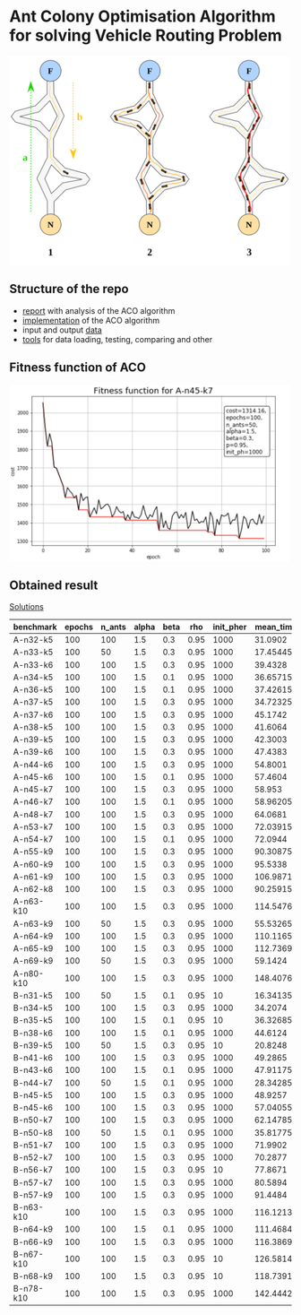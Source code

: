 # Ant Colony Optimisation Algorithm <br/>for solving Vehicle Routing Problem  
<img src="./data/ant.png" width="500" align="center">  

## Structure of the repo
* [report](https://github.com/kislN/AntColonyVRP/blob/master/report.ipynb) with analysis of the ACO algorithm 
* [implementation](https://github.com/kislN/AntColonyVRP/blob/master/algorithms/ant_colony.py) of the ACO algorithm
* input and output [data](https://github.com/kislN/AntColonyVRP/tree/master/data)
* [tools](https://github.com/kislN/AntColonyVRP/tree/master/tools) for data loading, testing, comparing and other

## Fitness function of ACO
<img src="./data/fitness.png" width="500" align="center"> 

## Obtained result
[Solutions](https://github.com/kislN/AntColonyVRP/tree/master/data/solutions)

|benchmark|epochs|n_ants|alpha|beta|rho |init_pher|mean_time|found_cost|opt_cost|error |
|---------|------|------|-----|----|----|---------|---------|----------|--------|------|
|A-n32-k5 |100   |100   |1.5  |0.3 |0.95|1000     |31.0902  |840.7085  |784.0   |0.0723|
|A-n33-k5 |100   |50    |1.5  |0.3 |0.95|1000     |17.45445 |759.7473  |661.0   |0.1493|
|A-n33-k6 |100   |100   |1.5  |0.3 |0.95|1000     |39.4328  |824.0234  |742.0   |0.1105|
|A-n34-k5 |100   |100   |1.5  |0.1 |0.95|1000     |36.65715 |865.7229  |778.0   |0.1127|
|A-n36-k5 |100   |100   |1.5  |0.1 |0.95|1000     |37.42615 |941.048   |799.0   |0.1777|
|A-n37-k5 |100   |100   |1.5  |0.3 |0.95|1000     |34.72325 |827.0217  |669.0   |0.2362|
|A-n37-k6 |100   |100   |1.5  |0.3 |0.95|1000     |45.1742  |1098.5397 |949.0   |0.1575|
|A-n38-k5 |100   |100   |1.5  |0.3 |0.95|1000     |41.6064  |831.4388  |730.0   |0.1389|
|A-n39-k5 |100   |100   |1.5  |0.3 |0.95|1000     |42.3003  |922.5199  |822.0   |0.1222|
|A-n39-k6 |100   |100   |1.5  |0.3 |0.95|1000     |47.4383  |938.2681  |831.0   |0.1290|
|A-n44-k6 |100   |100   |1.5  |0.3 |0.95|1000     |54.8001  |1071.6804 |937.0   |0.1437|
|A-n45-k6 |100   |100   |1.5  |0.1 |0.95|1000     |57.4604  |1123.2443 |944.0   |0.1898|
|A-n45-k7 |100   |100   |1.5  |0.3 |0.95|1000     |58.953   |1321.2444 |1146.0  |0.1529|
|A-n46-k7 |100   |100   |1.5  |0.1 |0.95|1000     |58.96205 |1121.8012 |914.0   |0.2273|
|A-n48-k7 |100   |100   |1.5  |0.3 |0.95|1000     |64.0681  |1292.9723 |1073.0  |0.2050|
|A-n53-k7 |100   |100   |1.5  |0.3 |0.95|1000     |72.03915 |1230.8324 |1010.0  |0.2186|
|A-n54-k7 |100   |100   |1.5  |0.1 |0.95|1000     |72.0944  |1366.4645 |1167.0  |0.1709|
|A-n55-k9 |100   |100   |1.5  |0.3 |0.95|1000     |90.30875 |1286.7343 |1073.0  |0.1991|
|A-n60-k9 |100   |100   |1.5  |0.3 |0.95|1000     |95.5338  |1654.2528 |1354.0  |0.2217|
|A-n61-k9 |100   |100   |1.5  |0.3 |0.95|1000     |106.98715|1261.4101 |1034.0  |0.2199|
|A-n62-k8 |100   |100   |1.5  |0.3 |0.95|1000     |90.25915 |1602.115  |1288.0  |0.2438|
|A-n63-k10|100   |100   |1.5  |0.3 |0.95|1000     |114.5476 |1640.7818 |1314.0  |0.2486|
|A-n63-k9 |100   |50    |1.5  |0.3 |0.95|1000     |55.53265 |1884.8819 |1616.0  |0.1663|
|A-n64-k9 |100   |100   |1.5  |0.3 |0.95|1000     |110.1165 |1677.3008 |1401.0  |0.1972|
|A-n65-k9 |100   |100   |1.5  |0.3 |0.95|1000     |112.73695|1424.3889 |1174.0  |0.2132|
|A-n69-k9 |100   |50    |1.5  |0.3 |0.95|1000     |59.1424  |1416.3391 |1159.0  |0.2220|
|A-n80-k10|100   |100   |1.5  |0.3 |0.95|1000     |148.4076 |2227.146  |1763.0  |0.2632|
|B-n31-k5 |100   |50    |1.5  |0.1 |0.95|10       |16.34135 |714.3029  |672.0   |0.0629|
|B-n34-k5 |100   |100   |1.5  |0.3 |0.95|1000     |34.2074  |830.59    |788.0   |0.0540|
|B-n35-k5 |100   |100   |1.5  |0.1 |0.95|10       |36.32685 |1011.7098 |955.0   |0.0593|
|B-n38-k6 |100   |100   |1.5  |0.1 |0.95|1000     |44.6124  |895.1143  |805.0   |0.1119|
|B-n39-k5 |100   |50    |1.5  |0.3 |0.95|10       |20.8248  |634.6591  |549.0   |0.1560|
|B-n41-k6 |100   |100   |1.5  |0.3 |0.95|1000     |49.2865  |892.5873  |829.0   |0.0767|
|B-n43-k6 |100   |100   |1.5  |0.1 |0.95|1000     |47.91175 |820.7286  |742.0   |0.1061|
|B-n44-k7 |100   |50    |1.5  |0.1 |0.95|1000     |28.34285 |1006.9213 |909.0   |0.1077|
|B-n45-k5 |100   |100   |1.5  |0.3 |0.95|1000     |48.9257  |839.7059  |751.0   |0.1181|
|B-n45-k6 |100   |100   |1.5  |0.3 |0.95|1000     |57.04055 |724.3774  |678.0   |0.0684|
|B-n50-k7 |100   |100   |1.5  |0.3 |0.95|1000     |62.14785 |868.6793  |741.0   |0.1723|
|B-n50-k8 |100   |50    |1.5  |0.1 |0.95|1000     |35.81775 |1409.6985 |1312.0  |0.0744|
|B-n51-k7 |100   |100   |1.5  |0.3 |0.95|1000     |71.9902  |1059.7313 |1032.0  |0.0268|
|B-n52-k7 |100   |100   |1.5  |0.3 |0.95|1000     |70.2877  |832.6004  |747.0   |0.1145|
|B-n56-k7 |100   |100   |1.5  |0.3 |0.95|10       |77.8671  |873.309   |707.0   |0.2352|
|B-n57-k7 |100   |100   |1.5  |0.3 |0.95|1000     |80.5894  |1235.8289 |1153.0  |0.0718|
|B-n57-k9 |100   |100   |1.5  |0.3 |0.95|1000     |91.4484  |1771.8331 |1598.0  |0.1087|
|B-n63-k10|100   |100   |1.5  |0.3 |0.95|1000     |116.1213 |1747.8    |1496.0  |0.1683|
|B-n64-k9 |100   |100   |1.5  |0.1 |0.95|1000     |111.46845|990.3758  |861.0   |0.1502|
|B-n66-k9 |100   |100   |1.5  |0.3 |0.95|1000     |116.3869 |1477.4993 |1316.0  |0.1227|
|B-n67-k10|100   |100   |1.5  |0.3 |0.95|10       |126.58145|1250.5999 |1032.0  |0.2118|
|B-n68-k9 |100   |100   |1.5  |0.3 |0.95|10       |118.7391 |1479.7776 |1272.0  |0.1633|
|B-n78-k10|100   |100   |1.5  |0.3 |0.95|1000     |142.44425|1511.2385 |1221.0  |0.2377|
